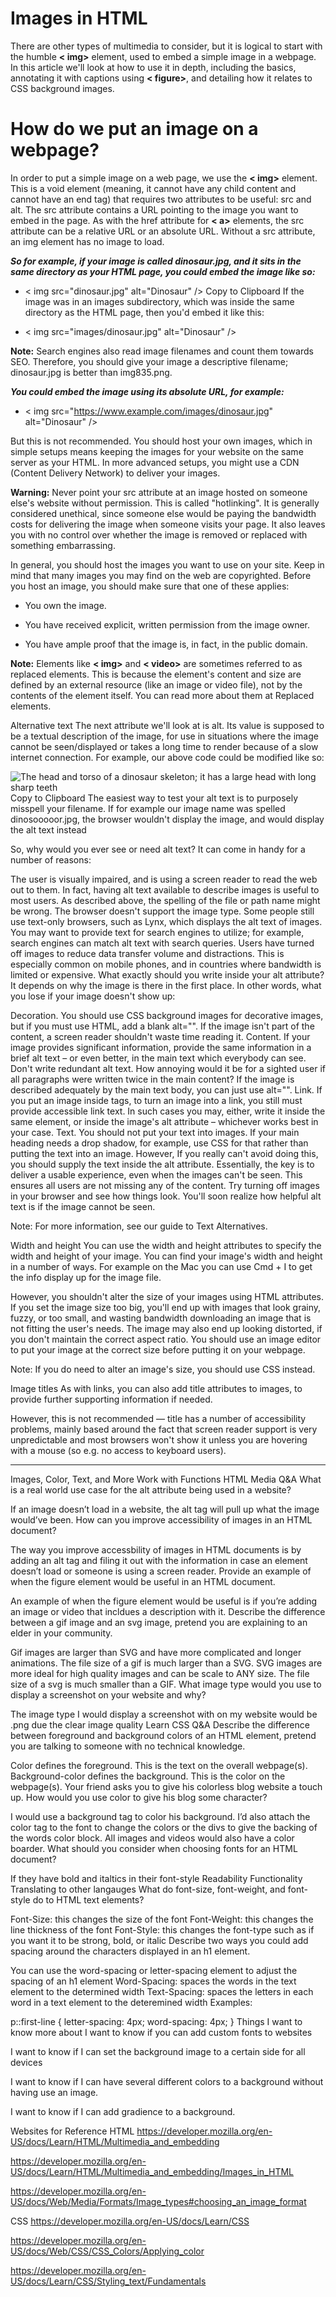 # **Images in HTML**

There are other types of multimedia to consider, but it is logical to start with the humble **< img>** element, used to embed a simple image in a webpage. In this article we'll look at how to use it in depth, including the basics, annotating it with captions using **< figure>**, and detailing how it relates to CSS background images.

# **How do we put an image on a webpage?**

In order to put a simple image on a web page, we use the **< img>** element. This is a void element (meaning, it cannot have any child content and cannot have an end tag) that requires two attributes to be useful: src and alt. The src attribute contains a URL pointing to the image you want to embed in the page. As with the href attribute for **< a>** elements, the src attribute can be a relative URL or an absolute URL. Without a src attribute, an img element has no image to load.

***So for example, if your image is called dinosaur.jpg, and it sits in the same directory as your HTML page, you could embed the image like so:***

- < img src="dinosaur.jpg" alt="Dinosaur" />
Copy to Clipboard
If the image was in an images subdirectory, which was inside the same directory as the HTML page, then you'd embed it like this:

- < img src="images/dinosaur.jpg" alt="Dinosaur" />


**Note:** Search engines also read image filenames and count them towards SEO. Therefore, you should give your image a descriptive filename; dinosaur.jpg is better than img835.png.

***You could embed the image using its absolute URL, for example:***

- < img src="https://www.example.com/images/dinosaur.jpg" alt="Dinosaur" />

But this is not recommended. You should host your own images, which in simple setups means keeping the images for your website on the same server as your HTML. In more advanced setups, you might use a CDN (Content Delivery Network) to deliver your images.

**Warning:** Never point your src attribute at an image hosted on someone else's website without permission. This is called "hotlinking". It is generally considered unethical, since someone else would be paying the bandwidth costs for delivering the image when someone visits your page. It also leaves you with no control over whether the image is removed or replaced with something embarrassing.

In general, you should host the images you want to use on your site. Keep in mind that many images you may find on the web are copyrighted. Before you host an image, you should make sure that one of these applies:

- You own the image.

- You have received explicit, written permission from the image owner.

- You have ample proof that the image is, in fact, in the public domain.

**Note:** Elements like **< img>** and **< video>** are sometimes referred to as replaced elements. This is because the element's content and size are defined by an external resource (like an image or video file), not by the contents of the element itself. You can read more about them at Replaced elements.

Alternative text
The next attribute we'll look at is alt. Its value is supposed to be a textual description of the image, for use in situations where the image cannot be seen/displayed or takes a long time to render because of a slow internet connection. For example, our above code could be modified like so:

<img
  src="images/dinosaur.jpg"
  alt="The head and torso of a dinosaur skeleton;
          it has a large head with long sharp teeth" />
Copy to Clipboard
The easiest way to test your alt text is to purposely misspell your filename. If for example our image name was spelled dinosooooor.jpg, the browser wouldn't display the image, and would display the alt text instead

So, why would you ever see or need alt text? It can come in handy for a number of reasons:

The user is visually impaired, and is using a screen reader to read the web out to them. In fact, having alt text available to describe images is useful to most users.
As described above, the spelling of the file or path name might be wrong.
The browser doesn't support the image type. Some people still use text-only browsers, such as Lynx, which displays the alt text of images.
You may want to provide text for search engines to utilize; for example, search engines can match alt text with search queries.
Users have turned off images to reduce data transfer volume and distractions. This is especially common on mobile phones, and in countries where bandwidth is limited or expensive.
What exactly should you write inside your alt attribute? It depends on why the image is there in the first place. In other words, what you lose if your image doesn't show up:

Decoration. You should use CSS background images for decorative images, but if you must use HTML, add a blank alt="". If the image isn't part of the content, a screen reader shouldn't waste time reading it.
Content. If your image provides significant information, provide the same information in a brief alt text – or even better, in the main text which everybody can see. Don't write redundant alt text. How annoying would it be for a sighted user if all paragraphs were written twice in the main content? If the image is described adequately by the main text body, you can just use alt="".
Link. If you put an image inside <a> tags, to turn an image into a link, you still must provide accessible link text. In such cases you may, either, write it inside the same <a> element, or inside the image's alt attribute – whichever works best in your case.
Text. You should not put your text into images. If your main heading needs a drop shadow, for example, use CSS for that rather than putting the text into an image. However, If you really can't avoid doing this, you should supply the text inside the alt attribute.
Essentially, the key is to deliver a usable experience, even when the images can't be seen. This ensures all users are not missing any of the content. Try turning off images in your browser and see how things look. You'll soon realize how helpful alt text is if the image cannot be seen.

Note: For more information, see our guide to Text Alternatives.

Width and height
You can use the width and height attributes to specify the width and height of your image. You can find your image's width and height in a number of ways. For example on the Mac you can use Cmd + I to get the info display up for the image file. 

However, you shouldn't alter the size of your images using HTML attributes. If you set the image size too big, you'll end up with images that look grainy, fuzzy, or too small, and wasting bandwidth downloading an image that is not fitting the user's needs. The image may also end up looking distorted, if you don't maintain the correct aspect ratio. You should use an image editor to put your image at the correct size before putting it on your webpage.

Note: If you do need to alter an image's size, you should use CSS instead.

Image titles
As with links, you can also add title attributes to images, to provide further supporting information if needed.

However, this is not recommended — title has a number of accessibility problems, mainly based around the fact that screen reader support is very unpredictable and most browsers won't show it unless you are hovering with a mouse (so e.g. no access to keyboard users).

-----

Images, Color, Text, and More Work with Functions
HTML Media Q&A
What is a real world use case for the alt attribute being used in a website?

If an image doesn’t load in a website, the alt tag will pull up what the image would’ve been.
How can you improve accessibility of images in an HTML document?

The way you improve accessbility of images in HTML documents is by adding an alt tag and filing it out with the information in case an element doesn’t load or someone is using a screen reader.
Provide an example of when the figure element would be useful in an HTML document.

An example of when the figure element would be useful is if you’re adding an image or video that incldues a description with it.
Describe the difference between a gif image and an svg image, pretend you are explaining to an elder in your community.

Gif images are larger than SVG and have more complicated and longer animations. The file size of a gif is much larger than a SVG.
SVG images are more ideal for high quality images and can be scale to ANY size. The file size of a svg is much smaller than a GIF.
What image type would you use to display a screenshot on your website and why?

The image type I would display a screenshot with on my website would be .png due the clear image quality
Learn CSS Q&A
Describe the difference between foreground and background colors of an HTML element, pretend you are talking to someone with no technical knowledge.

Color defines the foreground. This is the text on the overall webpage(s).
Background-color defines the background. This is the color on the webpage(s).
Your friend asks you to give his colorless blog website a touch up. How would you use color to give his blog some character?

I would use a background tag to color his background. I’d also attach the color tag to the font to change the colors or the divs to give the backing of the words color block. All images and videos would also have a color boarder.
What should you consider when choosing fonts for an HTML document?

If they have bold and italtics in their font-style
Readability
Functionality
Translating to other langauges
What do font-size, font-weight, and font-style do to HTML text elements?

Font-Size: this changes the size of the font
Font-Weight: this changes the line thickness of the font
Font-Style: this changes the font-type such as if you want it to be strong, bold, or italic
Describe two ways you could add spacing around the characters displayed in an h1 element.

You can use the word-spacing or letter-spacing element to adjust the spacing of an h1 element
Word-Spacing: spaces the words in the text element to the determined width
Text-Spacing: spaces the letters in each word in a text element to the deteremined width
Examples:

p::first-line {
  letter-spacing: 4px;
  word-spacing: 4px;
}
Things I want to know more about
I want to know if you can add custom fonts to websites

I want to know if I can set the background image to a certain side for all devices

I want to know if I can have several different colors to a background without having use an image.

I want to know if I can add gradience to a background.

Websites for Reference
HTML
https://developer.mozilla.org/en-US/docs/Learn/HTML/Multimedia_and_embedding

https://developer.mozilla.org/en-US/docs/Learn/HTML/Multimedia_and_embedding/Images_in_HTML

https://developer.mozilla.org/en-US/docs/Web/Media/Formats/Image_types#choosing_an_image_format

CSS
https://developer.mozilla.org/en-US/docs/Learn/CSS

https://developer.mozilla.org/en-US/docs/Web/CSS/CSS_Colors/Applying_color

https://developer.mozilla.org/en-US/docs/Learn/CSS/Styling_text/Fundamentals